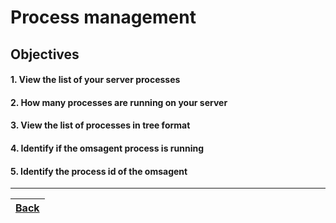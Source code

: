 # Process management

## Objectives

#### 1. View the list of your server processes
#### 2. How many processes are running on your server
#### 3. View the list of processes in tree format
#### 4. Identify if the omsagent process is running
#### 5. Identify the process id of the omsagent

---
[Back](../README.md)|
:----- |
